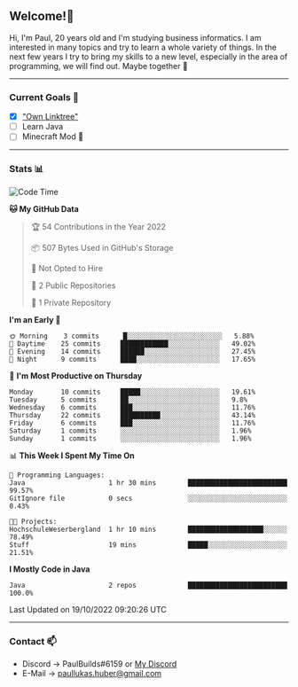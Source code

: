 ## Welcome!👋

Hi, I'm Paul, 20 years old and I'm studying business informatics. I am interested in many topics and try to learn a whole variety of things. In the next few years I try to bring my skills to a new level, especially in the area of programming, we will find out.
Maybe together 🤙

---
### Current Goals 🥅

- [X] ["Own Linktree"](https://paul-lukashuber.de/)
- [ ] Learn Java
- [ ] Minecraft Mod 👀

---
### Stats 📊

<!--START_SECTION:waka-->
![Code Time](http://img.shields.io/badge/Code%20Time-27%20hrs%2024%20mins-blue)

**🐱 My GitHub Data** 

> 🏆 54 Contributions in the Year 2022
 > 
> 📦 507 Bytes Used in GitHub's Storage 
 > 
> 🚫 Not Opted to Hire
 > 
> 📜 2 Public Repositories 
 > 
> 🔑 1 Private Repository 
 > 
**I'm an Early 🐤** 

```text
🌞 Morning    3 commits      █░░░░░░░░░░░░░░░░░░░░░░░░   5.88% 
🌆 Daytime    25 commits     ████████████░░░░░░░░░░░░░   49.02% 
🌃 Evening    14 commits     ██████░░░░░░░░░░░░░░░░░░░   27.45% 
🌙 Night      9 commits      ████░░░░░░░░░░░░░░░░░░░░░   17.65%

```
📅 **I'm Most Productive on Thursday** 

```text
Monday       10 commits     █████░░░░░░░░░░░░░░░░░░░░   19.61% 
Tuesday      5 commits      ██░░░░░░░░░░░░░░░░░░░░░░░   9.8% 
Wednesday    6 commits      ███░░░░░░░░░░░░░░░░░░░░░░   11.76% 
Thursday     22 commits     ██████████░░░░░░░░░░░░░░░   43.14% 
Friday       6 commits      ███░░░░░░░░░░░░░░░░░░░░░░   11.76% 
Saturday     1 commits      ░░░░░░░░░░░░░░░░░░░░░░░░░   1.96% 
Sunday       1 commits      ░░░░░░░░░░░░░░░░░░░░░░░░░   1.96%

```


📊 **This Week I Spent My Time On** 

```text
💬 Programming Languages: 
Java                     1 hr 30 mins        █████████████████████████   99.57% 
GitIgnore file           0 secs              ░░░░░░░░░░░░░░░░░░░░░░░░░   0.43%

🐱‍💻 Projects: 
HochschuleWeserbergland  1 hr 10 mins        ███████████████████░░░░░░   78.49% 
Stuff                    19 mins             █████░░░░░░░░░░░░░░░░░░░░   21.51%

```

**I Mostly Code in Java** 

```text
Java                     2 repos             █████████████████████████   100.0%

```



 Last Updated on 19/10/2022 09:20:26 UTC
<!--END_SECTION:waka-->

---
### Contact 📫

* Discord -> PaulBuilds#6159 or [My Discord](https://discord.gg/7kq6UnB)
* E-Mail -> paullukas.huber@gmail.com
